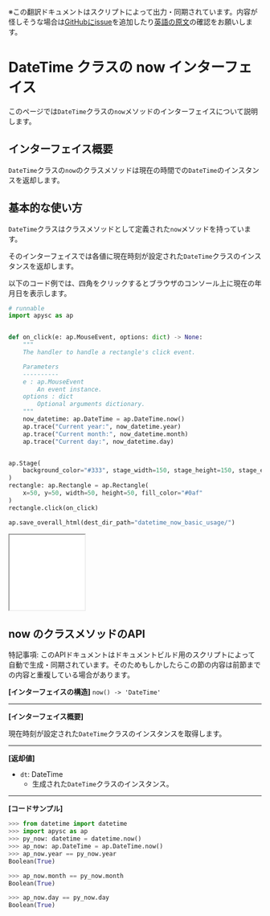 <span class="inconspicuous-txt">※この翻訳ドキュメントはスクリプトによって出力・同期されています。内容が怪しそうな場合は<a href="https://github.com/simon-ritchie/apysc/issues" target="_blank">GitHubにissue</a>を追加したり[英語の原文](https://simon-ritchie.github.io/apysc/en/datetime_now.html)の確認をお願いします。</span>

# DateTime クラスの now インターフェイス

このページでは`DateTime`クラスの`now`メソッドのインターフェイスについて説明します。

## インターフェイス概要

`DateTime`クラスの`now`のクラスメソッドは現在の時間での`DateTime`のインスタンスを返却します。

## 基本的な使い方

`DateTime`クラスはクラスメソッドとして定義された`now`メソッドを持っています。

そのインターフェイスでは各値に現在時刻が設定された`DateTime`クラスのインスタンスを返却します。

以下のコード例では、四角をクリックするとブラウザのコンソール上に現在の年月日を表示します。

```py
# runnable
import apysc as ap


def on_click(e: ap.MouseEvent, options: dict) -> None:
    """
    The handler to handle a rectangle's click event.

    Parameters
    ----------
    e : ap.MouseEvent
        An event instance.
    options : dict
        Optional arguments dictionary.
    """
    now_datetime: ap.DateTime = ap.DateTime.now()
    ap.trace("Current year:", now_datetime.year)
    ap.trace("Current month:", now_datetime.month)
    ap.trace("Current day:", now_datetime.day)


ap.Stage(
    background_color="#333", stage_width=150, stage_height=150, stage_elem_id="stage"
)
rectangle: ap.Rectangle = ap.Rectangle(
    x=50, y=50, width=50, height=50, fill_color="#0af"
)
rectangle.click(on_click)

ap.save_overall_html(dest_dir_path="datetime_now_basic_usage/")
```

<iframe src="static/datetime_now_basic_usage/index.html" width="150" height="150"></iframe>

## now のクラスメソッドのAPI

<span class="inconspicuous-txt">特記事項: このAPIドキュメントはドキュメントビルド用のスクリプトによって自動で生成・同期されています。そのためもしかしたらこの節の内容は前節までの内容と重複している場合があります。</span>

**[インターフェイスの構造]** `now() -> 'DateTime'`<hr>

**[インターフェイス概要]**

現在時刻が設定された`DateTime`クラスのインスタンスを取得します。<hr>

**[返却値]**

- `dt`: DateTime
  - 生成された`DateTime`クラスのインスタンス。

<hr>

**[コードサンプル]**

```py
>>> from datetime import datetime
>>> import apysc as ap
>>> py_now: datetime = datetime.now()
>>> ap_now: ap.DateTime = ap.DateTime.now()
>>> ap_now.year == py_now.year
Boolean(True)

>>> ap_now.month == py_now.month
Boolean(True)

>>> ap_now.day == py_now.day
Boolean(True)
```